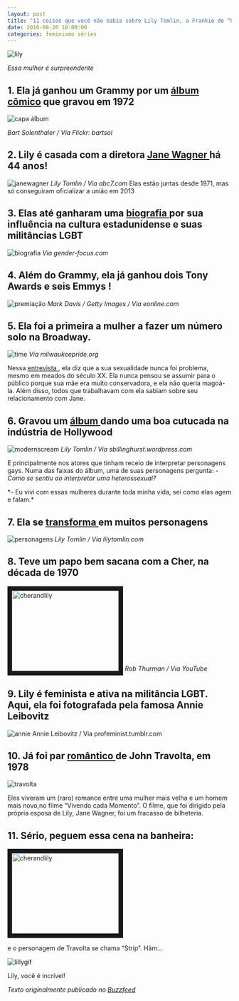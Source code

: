 ```yaml
---
layout: post
title: "11 coisas que você não sabia sobre Lily Tomlin, a Frankie de “Grace & Frankie”"
date: 2016-08-26 18:00:00
categories: feminismo séries 
---
```

![lily](https://raw.githubusercontent.com/monicabulgari/monicabulgari.github.io/master/images/lily.jpg)

_Essa mulher é surpreendente_

## 1. Ela já ganhou um Grammy por um [álbum cômico](https://www.youtube.com/watch?v=A4N2hjJy2oI&list=PLP_l6S5yJapI5MCAxxWLKiMA99ny6Cw9f) que gravou em 1972
![capa álbum](https://raw.githubusercontent.com/monicabulgari/monicabulgari.github.io/master/images/album_recording.jpg)

*Bart Solenthaler / Via Flickr: bartsol*

## 2. Lily é casada com a diretora <a href="https://en.wikipedia.org/wiki/Jane_Wagner">Jane Wagner </a> há 44 anos!
![janewagner](https://raw.githubusercontent.com/monicabulgari/monicabulgari.github.io/master/images/lily_jane.jpg) 
*Lily Tomlin / Via abc7.com*
Elas estão juntas desde 1971, mas só conseguiram oficializar a união em 2013

## 3. Elas até ganharam uma <a href="https://www.amazon.com/dp/1137358238/?tag=buzz0f-20"> biografia </a> por sua influência na cultura estadunidense e suas militâncias LGBT
![biografia](https://raw.githubusercontent.com/monicabulgari/monicabulgari.github.io/master/images/livro.jpg)
*Via gender-focus.com*

## 4. Além do Grammy, ela já ganhou dois Tony Awards e seis Emmys !
![premiação](https://raw.githubusercontent.com/monicabulgari/monicabulgari.github.io/master/images/emmy.jpg)
*Mark Davis / Getty Images / Via eonline.com*

## 5. Ela foi a primeira a mulher a fazer um número solo na Broadway.
![time](https://raw.githubusercontent.com/monicabulgari/monicabulgari.github.io/master/images/timemagazine.jpg)
*Via milwaukeepride.org*

Nessa <a href="https://www.theguardian.com/culture/2015/nov/22/lily-tomlin-grandma-interview-sexism-ageism-isis"> entrevista </a>, ela diz que a sua sexualidade nunca foi problema, mesmo em meados do século XX. Ela nunca pensou se assumir para o público porque sua mãe era muito conservadora, e ela não queria magoá-la. Além disso, todos que trabalhavam com ela sabiam sobre seu relacionamento com Jane.

## 6. Gravou um <a href="https://www.youtube.com/watch?v=PmiD-ZwTb5s"> álbum </a> dando uma boa cutucada na indústria de Hollywood
![modernscream](https://raw.githubusercontent.com/monicabulgari/monicabulgari.github.io/master/images/modern_scream.jpg)
*Lily Tomlin / Via sbillinghurst.wordpress.com*

E principalmente nos atores que tinham receio de interpretar personagens gays.
Numa das faixas do álbum, uma de suas personagens pergunta:
*- Como se sentiu ao interpretar uma heterossexual?*
<p></p>
*- Eu vivi com essas mulheres durante toda minha vida, sei como elas agem e falam.*

## 7. Ela se <a href="http://www.lilytomlin.com/wordpress2/lilytomlin/lily-tomlins-characters/"> transforma </a> em muitos personagens
![personagens](https://raw.githubusercontent.com/monicabulgari/monicabulgari.github.io/master/images/personagens.jpg)
*Lily Tomlin / Via lilytomlin.com*

## 8. Teve um papo bem sacana com a Cher, na década de 1970
<a href="http://www.youtube.com/watch?feature=player_embedded&v=U0Gw9IUmjwM
" target="_blank"><img src="http://img.youtube.com/vi/U0Gw9IUmjwM/0.jpg" 
alt="cherandlily" width="240" height="180" border="10" /></a>
*Rob Thurman / Via YouTube*

## 9. Lily é feminista e ativa na militância LGBT. Aqui, ela foi fotografada pela famosa Annie Leibovitz
![annie](https://raw.githubusercontent.com/monicabulgari/monicabulgari.github.io/master/images/annie.jpg)
Annie Leibovitz / Via profeminist.tumblr.com

## 10. Já foi par <a href="http://www.imdb.com/title/tt0077942/" > romântico </a> de John Travolta, em 1978
![travolta](https://raw.githubusercontent.com/monicabulgari/monicabulgari.github.io/master/images/john_travolta.jpg)

Eles viveram um (raro) romance entre uma mulher mais velha e um homem mais novo,no filme “Vivendo cada Momento”. O filme, que foi dirigido pela própria esposa de Lily, Jane Wagner, foi um fracasso de bilheteria.

## 11. Sério, peguem essa cena na banheira:
<a href="http://www.youtube.com/watch?feature=player_embedded&v=sTh9Bvqhdl8
" target="_blank"><img src="http://img.youtube.com/vi/sTh9Bvqhdl8/0.jpg" 
alt="cherandlily" width="240" height="180" border="10" /></a>

e o personagem de Travolta se chama “Strip”. Hãm…

![lillygif](https://raw.githubusercontent.com/monicabulgari/monicabulgari.github.io/master/images/lilnariz.gif)

Lily, você é incrível!

*Texto originalmente publicado no <a href="https://www.buzzfeed.com/monicabulgari/11-coisas-que-voca-nao-sabia-sobre-lily-tomlin-1x9wm"> Buzzfeed </a>*
